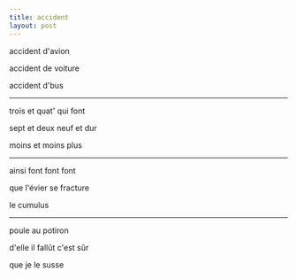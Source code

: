 ```yaml
---
title: accident
layout: post
---
```


accident d'avion

accident de voiture

accident d'bus

---

trois et quat' qui font

sept et deux neuf et dur

moins et moins plus

---

ainsi font font font

que l'évier se fracture

le cumulus

---

poule au potiron

d'elle il fallût c'est sûr 

que je le susse

